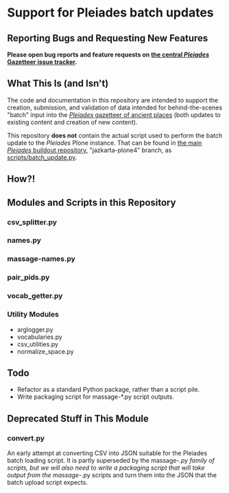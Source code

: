 # Support for Pleiades batch updates

## Reporting Bugs and Requesting New Features

**Please open bug reports and feature requests on [the central *Pleiades* Gazetteer issue tracker](https://github.com/isawnyu/pleiades-gazetteer/issues).**

## What This Is (and Isn't)

The code and documentation in this repository are intended to support the creation, submission, and validation of data intended for behind-the-scenes "batch" input into the [*Pleiades* gazetteer of ancient places](https://pleiades.stoa.org) (both updates to existing content and creation of new content). 

This repository **does not** contain the actual script used to perform the batch update to the *Pleiades* Plone instance. That can be found in [the main *Pleiades* buildout repository](https://github.com/isawnyu/pleiades3-buildout), "jazkarta-plone4" branch, as [scripts/batch_update.py](https://github.com/isawnyu/pleiades3-buildout/tree/jazkarta-plone4/scripts). 

## How?!

## Modules and Scripts in this Repository





### csv_splitter.py

### names.py

### massage-names.py

### pair_pids.py

### vocab_getter.py

### Utility Modules

 - arglogger.py
 - vocabularies.py
 - csv_utilities.py
 - normalize_space.py

## Todo

 - Refactor as a standard Python package, rather than a script pile.
 - Write packaging script for massage-*.py script outputs.

## Deprecated Stuff in This Module

### convert.py

An early attempt at converting CSV into JSON suitable for the Pleiades batch loading script. It is partly superseded by the massage-*.py family of scripts, but we will also need to write a packaging script that will take output from the massage-*.py scripts and turn them into the JSON that the batch upload script expects.


